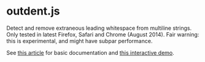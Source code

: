 # outdent.js

Detect and remove extraneous leading whitespace from multiline strings.
Only tested in latest Firefox, Safari and Chrome (August 2014).
Fair warning: this is experimental, and might have subpar performance.

See [this article](http://fvsch.com/code/outdent/) for basic documentation and [this interactive demo](http://fvsch.com/code/outdent/demo).
